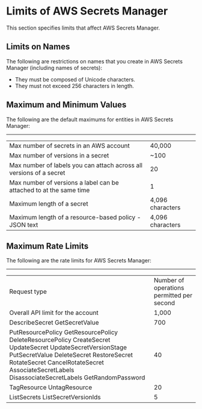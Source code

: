 # Limits of AWS Secrets Manager<a name="reference_limits"></a>

This section specifies limits that affect AWS Secrets Manager\.

## Limits on Names<a name="reference_limits_names"></a>

The following are restrictions on names that you create in AWS Secrets Manager \(including names of secrets\):
+ They must be composed of Unicode characters\.
+ They must not exceed 256 characters in length\.

## Maximum and Minimum Values<a name="reference_limits_max-min"></a>

The following are the default maximums for entities in AWS Secrets Manager:


****  

|  |  | 
| --- |--- |
| Max number of secrets in an AWS account | 40,000 | 
| Max number of versions in a secret | \~100  | 
| Max number of labels you can attach across all versions of a secret | 20 | 
| Max number of versions a label can be attached to at the same time | 1 | 
| Maximum length of a secret | 4,096 characters | 
| Maximum length of a resource\-based policy \- JSON text | 4,096 characters | 

## Maximum Rate Limits<a name="reference_limits_rates"></a>

The following are the rate limits for AWS Secrets Manager:


****  

|  |  | 
| --- |--- |
| Request type | Number of operations permitted per second | 
| Overall API limit for the account | 1,000 | 
|  DescribeSecret GetSecretValue  | 700 | 
|  PutResourcePolicy GetResourcePolicy DeleteResourcePolicy CreateSecret UpdateSecret UpdateSecretVersionStage PutSecretValue DeleteSecret RestoreSecret RotateSecret CancelRotateSecret AssociateSecretLabels DisassociateSecretLabels GetRandomPassword  | 40 | 
|  TagResource UntagResource  | 20 | 
|  ListSecrets ListSecretVersionIds  | 5 | 
